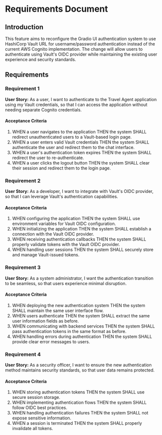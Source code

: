# Requirements Document

## Introduction

This feature aims to reconfigure the Gradio UI authentication system to use HashiCorp Vault URL for username/password authentication instead of the current AWS Cognito implementation. The change will allow users to authenticate using Vault's OIDC provider while maintaining the existing user experience and security standards.

## Requirements

### Requirement 1

**User Story:** As a user, I want to authenticate to the Travel Agent application using my Vault credentials, so that I can access the application without needing separate Cognito credentials.

#### Acceptance Criteria

1. WHEN a user navigates to the application THEN the system SHALL redirect unauthenticated users to a Vault-based login page.
2. WHEN a user enters valid Vault credentials THEN the system SHALL authenticate the user and redirect them to the chat interface.
3. WHEN a user's authentication token expires THEN the system SHALL redirect the user to re-authenticate.
4. WHEN a user clicks the logout button THEN the system SHALL clear their session and redirect them to the login page.

### Requirement 2

**User Story:** As a developer, I want to integrate with Vault's OIDC provider, so that I can leverage Vault's authentication capabilities.

#### Acceptance Criteria

1. WHEN configuring the application THEN the system SHALL use environment variables for Vault OIDC configuration.
2. WHEN initializing the application THEN the system SHALL establish a connection with the Vault OIDC provider.
3. WHEN receiving authentication callbacks THEN the system SHALL properly validate tokens with the Vault OIDC provider.
4. WHEN handling user sessions THEN the system SHALL securely store and manage Vault-issued tokens.

### Requirement 3

**User Story:** As a system administrator, I want the authentication transition to be seamless, so that users experience minimal disruption.

#### Acceptance Criteria

1. WHEN deploying the new authentication system THEN the system SHALL maintain the same user interface flow.
2. WHEN users authenticate THEN the system SHALL extract the same user information fields as before.
3. WHEN communicating with backend services THEN the system SHALL pass authentication tokens in the same format as before.
4. WHEN handling errors during authentication THEN the system SHALL provide clear error messages to users.

### Requirement 4

**User Story:** As a security officer, I want to ensure the new authentication method maintains security standards, so that user data remains protected.

#### Acceptance Criteria

1. WHEN storing authentication tokens THEN the system SHALL use secure session storage.
2. WHEN implementing authentication flows THEN the system SHALL follow OIDC best practices.
3. WHEN handling authentication failures THEN the system SHALL not expose sensitive information.
4. WHEN a session is terminated THEN the system SHALL properly invalidate all tokens.
